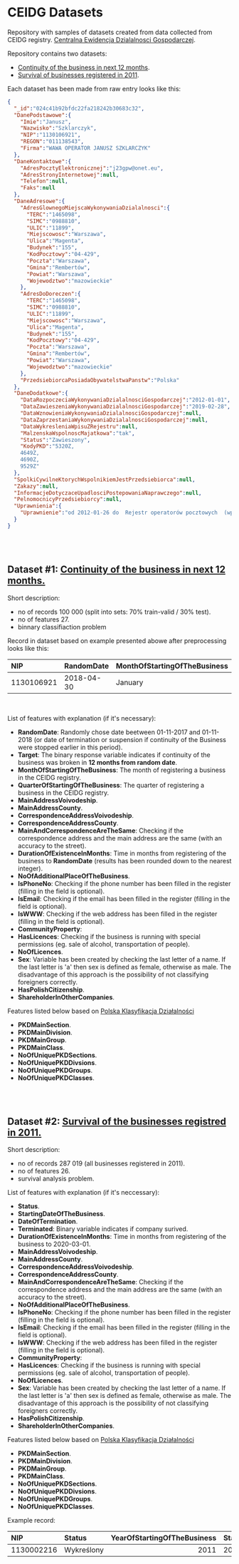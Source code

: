 # CEIDG Datasets

Repository with samples of datasets created from data collected from CEIDG registry. [Centralna Ewidencja Dzialalnosci Gospodarczej](https://prod.ceidg.gov.pl/CEIDG/CEIDG.Public.UI/Search.aspx).

Repository contains two datasets:

* [Continuity of the business in next 12 months](data/100_CEIDG_classification_sample.csv).
* [Survival of businesses registered in 2011](data/100_CEIDG_survival_2011_sample.csv).

Each dataset has been made from raw entry looks like this:

``` json
{
  "_id":"024c41b92bfdc22fa218242b30683c32",
  "DanePodstawowe":{
    "Imie":"Janusz",
    "Nazwisko":"Szklarczyk",
    "NIP":"1130106921",
    "REGON":"011138543",
    "Firma":"WAWA OPERATOR JANUSZ SZKLARCZYK"
  },
  "DaneKontaktowe":{
    "AdresPocztyElektronicznej":"j23gpw@onet.eu",
    "AdresStronyInternetowej":null,
    "Telefon":null,
    "Faks":null
  },
  "DaneAdresowe":{
    "AdresGlownegoMiejscaWykonywaniaDzialalnosci":{
      "TERC":"1465098",
      "SIMC":"0988810",
      "ULIC":"11899",
      "Miejscowosc":"Warszawa",
      "Ulica":"Magenta",
      "Budynek":"155",
      "KodPocztowy":"04-429",
      "Poczta":"Warszawa",
      "Gmina":"Rembertów",
      "Powiat":"Warszawa",
      "Wojewodztwo":"mazowieckie"
    },
    "AdresDoDoreczen":{
      "TERC":"1465098",
      "SIMC":"0988810",
      "ULIC":"11899",
      "Miejscowosc":"Warszawa",
      "Ulica":"Magenta",
      "Budynek":"155",
      "KodPocztowy":"04-429",
      "Poczta":"Warszawa",
      "Gmina":"Rembertów",
      "Powiat":"Warszawa",
      "Wojewodztwo":"mazowieckie"
    },
    "PrzedsiebiorcaPosiadaObywatelstwaPanstw":"Polska"
  },
  "DaneDodatkowe":{
    "DataRozpoczeciaWykonywaniaDzialalnosciGospodarczej":"2012-01-01",
    "DataZawieszeniaWykonywaniaDzialalnosciGospodarczej":"2019-02-28",
    "DataWznowieniaWykonywaniaDzialalnosciGospodarczej":null,
    "DataZaprzestaniaWykonywaniaDzialalnosciGospodarczej":null,
    "DataWykresleniaWpisuZRejestru":null,
    "MalzenskaWspolnoscMajatkowa":"tak",
    "Status":"Zawieszony",
    "KodyPKD":"5320Z,
    4649Z,
    4690Z,
    9529Z"
  },
  "SpolkiCywilneKtorychWspolnikiemJestPrzedsiebiorca":null,
  "Zakazy":null,
  "InformacjeDotyczaceUpadlosciPostepowaniaNaprawczego":null,
  "PelnomocnicyPrzedsiebiorcy":null,
  "Uprawnienia":{
    "Uprawnienie":"od 2012-01-26 do  Rejestr operatorów pocztowych  (wprowadzone przez Urząd Komunikacji Elektronicznej Warszawa)"
  }
}
```
<br>
<br>


## Dataset #1: [Continuity of the business in next 12 months.](data/100_CEIDG_classification_sample.csv)

Short description:

* no of records 100 000 (split into sets: 70% train-valid / 30% test).
* no of features 27.
* binnary classifiaction problem

Record in dataset based on example presented abowe after preprocessing looks like this:

|NIP        |RandomDate |MonthOfStartingOfTheBusiness |QuarterOfStartingOfTheBusiness |MainAddressVoivodeship |MainAddressCounty |CorrespondenceAddressVoivodeship |CorrespondenceAddressCounty |MainAndCorrespondenceAreTheSame | DurationOfExistenceInMonths| NoOfAdditionalPlaceOfTheBusiness|IsPhoneNo |IsEmail |IsWWW |CommunityProperty |HasLicences | NoOfLicences|Sex |HasPolishCitizenship |ShareholderInOtherCompanies |PKDMainSection |PKDMainDivision |PKDMainGroup |PKDMainClass | NoOfUniquePKDSections| NoOfUniquePKDDivsions| NoOfUniquePKDGroups| NoOfUniquePKDClasses| Target|
|:----------|:----------|:----------------------------|:------------------------------|:----------------------|:-----------------|:--------------------------------|:---------------------------|:-------------------------------|---------------------------:|--------------------------------:|:---------|:-------|:-----|:-----------------|:-----------|------------:|:---|:--------------------|:---------------------------|:--------------|:---------------|:------------|:------------|---------------------:|---------------------:|-------------------:|--------------------:|------:|
|1130106921 |2018-04-30 |January                      |Q1                             |MAZOWIECKIE            |WARSZAWA          |MAZOWIECKIE                      |WARSZAWA                    |TRUE                            |                          75|                                0|FALSE     |TRUE    |FALSE |tak               |TRUE        |            1|M   |TRUE                 |FALSE                       |H              |53              |532          |5320         |                     3|                     3|                   4|                    4|      1|

<br>

List of features with explanation (if it's necessary):

- **RandomDate**: Randomly chose date beetween 01-11-2017 and 01-11-2018 (or date of termination or suspension if continuity of the Business were stopped earlier in this period).
- **Target**: The binary response variable indicates if continuity of the business was broken in **12 months from random date**. 
- **MonthOfStartingOfTheBusiness**: The month of registering a business in the CEIDG registry.
- **QuarterOfStartingOfTheBusiness**: The quarter of registering a business in the CEIDG registry.
- **MainAddressVoivodeship**.
- **MainAddressCounty**.
- **CorrespondenceAddressVoivodeship**.
- **CorrespondenceAddressCounty**.
- **MainAndCorrespondenceAreTheSame**: Checking if the correspondence address and the main address are the same (with an accuracy to the street).
- **DurationOfExistenceInMonths**: Time in months from registering of the business to **RandomDate** (results has been rounded down to the nearest integer). 
- **NoOfAdditionalPlaceOfTheBusiness**.
- **IsPhoneNo**: Checking if the phone number has been filled in the register (filling in the field is optional).
- **IsEmail**: Checking if the email has been filled in the register (filling in the field is optional).
- **IsWWW**: Checking if the web address has been filled in the register (filling in the field is optional).
- **CommunityProperty**: 
- **HasLicences**: Checking if the business is running with special permissions (eg. sale of alcohol, transportation of people).
- **NoOfLicences**.
- **Sex**: Variable has been created by checking the last letter of a name. If the last letter is 'a' then sex is defined as female, otherwise as male. The disadvantage of this approach is the possibility of not classifying foreigners correctly.
- **HasPolishCitizenship**.
- **ShareholderInOtherCompanies**.

Features listed below based on [Polska Klasyfikacja Działalności](https://www.biznes.gov.pl/en/classification-pkd-code)

- **PKDMainSection**.
- **PKDMainDivision**.
- **PKDMainGroup**.
- **PKDMainClass**.
- **NoOfUniquePKDSections**.
- **NoOfUniquePKDDivsions**.
- **NoOfUniquePKDGroups**.
- **NoOfUniquePKDClasses**.

<br>
<br>

## Dataset #2: [Survival of the businesses registred in 2011.](data/100_CEIDG_survival_2011_sample.csv)

Short description:

* no of records 287 019 (all businesses registered in 2011).
* no of features 26.
* survival analysis problem.

List of features with explanation (if it's neccessary):

- **Status**.
- **StartingDateOfTheBusiness**.
- **DateOfTermination**.
- **Terminated**: Binary variable indicates if company surived.
- **DurationOfExistenceInMonths**: Time in months from registering of the business to 2020-03-01.
- **MainAddressVoivodeship**.
- **MainAddressCounty**.
- **CorrespondenceAddressVoivodeship**.
- **CorrespondenceAddressCounty**.
- **MainAndCorrespondenceAreTheSame**: Checking if the correspondence address and the main address are the same (with an accuracy to the street). 
- **NoOfAdditionalPlaceOfTheBusiness**.
- **IsPhoneNo**: Checking if the phone number has been filled in the register (filling in the field is optional).
- **IsEmail**: Checking if the email has been filled in the register (filling in the field is optional).
- **IsWWW**: Checking if the web address has been filled in the register (filling in the field is optional).
- **CommunityProperty**: 
- **HasLicences**: Checking if the business is running with special permissions (eg. sale of alcohol, transportation of people).
- **NoOfLicences**.
- **Sex**: Variable has been created by checking the last letter of a name. If the last letter is 'a' then sex is defined as female, otherwise as male. The disadvantage of this approach is the possibility of not classifying foreigners correctly.
- **HasPolishCitizenship**.
- **ShareholderInOtherCompanies**.

Features listed below based on [Polska Klasyfikacja Działalności](https://www.biznes.gov.pl/en/classification-pkd-code)

- **PKDMainSection**.
- **PKDMainDivision**.
- **PKDMainGroup**.
- **PKDMainClass**.
- **NoOfUniquePKDSections**.
- **NoOfUniquePKDDivsions**.
- **NoOfUniquePKDGroups**.
- **NoOfUniquePKDClasses**.

Example record:

|NIP        |Status     | YearOfStartingOfTheBusiness|StartingDateOfTheBusiness |DateOfTermination | Terminated| DurationOfExistenceInMonths|MainAddressVoivodeship |MainAddressCounty |CorrespondenceAddressVoivodeship |CorrespondenceAddressCounty |MainAndCorrespondenceAreTheSame | NoOfAdditionalPlaceOfTheBusiness|IsPhoneNo |IsEmail |IsWWW |CommunityProperty |HasLicences | NoOfLicences|Sex |HasPolishCitizenship |ShareholderInOtherCompanies |PKDMainSection |PKDMainDivision |PKDMainGroup |PKDMainClass | NoOfUniquePKDSections| NoOfUniquePKDDivsions| NoOfUniquePKDGroups| NoOfUniquePKDClasses|
|:----------|:----------|---------------------------:|:-------------------------|:-----------------|----------:|---------------------------:|:----------------------|:-----------------|:--------------------------------|:---------------------------|:-------------------------------|--------------------------------:|:---------|:-------|:-----|:-----------------|:-----------|------------:|:---|:--------------------|:---------------------------|:--------------|:---------------|:------------|:------------|---------------------:|---------------------:|-------------------:|--------------------:|
|1130002216 |Wykreślony |                        2011|2011-01-01                |2015-08-06        |          1|                          55|MAZOWIECKIE            |WARSZAWA          |MAZOWIECKIE                      |WARSZAWA                    |TRUE                            |                                0|FALSE     |FALSE   |FALSE |-                 |FALSE       |            0|M   |TRUE                 |FALSE                       |F              |43              |432          |4322         |                     1|                     1|                   1|                    1|





